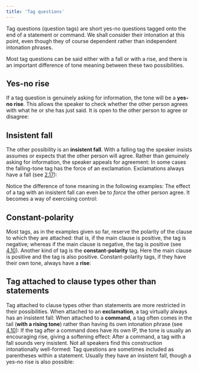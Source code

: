 ```yaml
---
title: 'Tag questions'
---
```


<script>
  import Audio from '$lib/Audio.svelte'
  import AudioWrapper from '$lib/AudioWrapper.svelte'
  import Naudio from '$lib/Naudio.svelte'
</script>

Tag questions (question tags) are short yes-no questions tagged onto the end of a statement or command. We shall consider their intonation at this point, even though they of course dependent rather than independent intonation phrases.

Most tag questions can be said either with a fall or with a rise, and there is an important difference of tone meaning between these two possibilities.

## Yes-no rise

If a tag question is genuinely asking for information, the tone will be a **yes-no rise**. This allows the speaker to check whether the other person agrees with what he or she has just said. It is open to the other person to agree or disagree:
<AudioWrapper>
<Audio 
  sentence="The *answers is \twenty. | /isn't it? (= Am I right?)" 
  nuclei="{['twen', 'is']}" 
  url="2-14" 
  start=2
  end=4
/>
<Audio 
  sentence="We could *start with the \kitchen, | /couldn't we? (= That's just my suggestion.)" 
  nuclei="{['kit', 'could']}" 
  url="2-14" 
  start=5
  end=8
/>
</AudioWrapper>
<Naudio
  sentence="They *haven't for\gotten, | /have they? (= Can that be the reason they're not here? <br><br> ?? *What does \chaise mean? <br> - Chair, | /doesn't it? <br> ?? *Where are they going to\morrow? <br> - \Leicester, | /aren't they?)"
  nuclei="{['chaise', 'does', 'mor', 'Lei', 'aren\'t', 'got', 'have']}" 
/>

## Insistent fall

The other possibility is an **insistent fall**. With a falling tag the speaker insists assumes or expects that the other person will agree. Rather than genuinely asking for information, the speaker appeals for agreement:
<AudioWrapper>
<Audio 
  sentence="The *view is mag\nificent, | \isn't it? (= I'm sure you agree.)" 
  nuclei="{['nif', 'is']}" 
  url="2-14" 
  start=8
  end=12
/>
<Audio
sentence="We've *been here be\fore, | \haven't we? (= We both know we have.)"
nuclei="{['fore', 'have']}"
url="2-14"
start=12
end=15
/>
</AudioWrapper>
<Naudio
  sentence="*Seven *fives are *thirty&minus;five, | \aren't they? (= You know they are.) <br> Well it's *not very \/good, | \is it? (= You'll agree it's not very good.)"
  nuclei="{['five', 'aren\'t', 'good', 'is']}" 
/>
In some cases the falling-tone tag has the force of an exclamation. Exclamations always have a fall (see [2.17](2.17)):

Notice the difference of tone meaning in the following examples:
<AudioWrapper>
<Audio
sentence="It's \snowing, | \isn't it (= You can see it is)"
nuclei="{['snow', 'is']}"
url="2-14"
start=16
end=18
/>
<Audio
sentence="It's \snowing, | /isn't it (= I can't see, I'm not sure.)"
nuclei="{['snow', 'is']}"
url="2-14"
start=19
end=21
/>
</AudioWrapper>
<AudioWrapper>
<Audio 
  sentence="It's *not \/right, | \is it? (= I'm \sure it's not.)" 
  nuclei="{['right', 'sure']}" 
  url="2-14" 
  start=22
  end=25
/>
<Audio 
  sentence="It's *not \/right, | /is it? (= I'm not sure, I'd like to your views)" 
  nuclei="{['right', 'sure']}" 
  url="2-14" 
  start=26
  end=29
/>
</AudioWrapper>
The effect of a tag with an insistent fall can even be to _force_ the other person agree. It becomes a way of exercising control:
<AudioWrapper>
<Audio
  sentence="?? \/Mummy, | 'can I have some /cake? <br> - We'll have to \see, | \wont' we?"
  nuclei="{['Mum', 'cake', 'see', 'won\'t']}"
  url="2-14"
  start=29
  end=34
/>
<Audio 
  sentence="?? *Why did I only get a \C? <br> - Because you made a *lot of mis\takes, | \didn't you?" 
  nuclei="{['C', 'stakes', 'did']}" 
  url="2-14" 
  start=34
  end=40
/>
</AudioWrapper>

## Constant-polarity

Most tags, as in the examples given so far, reserve the polarity of the clause to which they are attached: that is, if the main clause is positive, the tag is negative; whereas if the main clause is negative, the tag is positive (see [4.10](/chapter4/4.10)). Another kind of tag is the **constant-polarity** tag. Here the main clause is positive and the tag is also positive. Constant-polarity tags, if they have their own tone, always have a **rise**:
<Naudio
  sentence="It's \snowing, | /is it? (\Oh, | I \see.) <br> So you *think you'll \win, | /do you? (\/I don't think you will.)"
  nuclei="{['snow', 'Oh', 'see', 'win', 'do', 'I']}" 
/>
<AudioWrapper>
<Audio 
  sentence="?? What a *lovely dress! <br> - You \like it, | /do you?" 
  nuclei="{['dress', 'like', 'do']}" 
  url="2-14" 
  start=40
  end=44
/>
</AudioWrapper>

## Tag attached to clause types other than statements

Tag attached to clause types other than statements are more restricted in their possibilities.
When attached to an **exclamation**, a tag virtually always has an insistent fall:
<AudioWrapper>
<Audio 
  sentence="*What a sur\prise, | \wasn't it?" 
  nuclei="{['prise', 'was']}" 
  url="2-14" 
  start=55
  end=58
/>
</AudioWrapper>
When attached to a **command**, a tag often comes in the tail (**with a rising tone**) rather than having its own intonation phrase (see [4.10](/chapter4/4.10)):
<AudioWrapper>
<Audio 
  sentence="*Come over /here a minute, will you?"
  nuclei="{['here']}" 
  url="2-14" 
  start=60
  end=63
/>
<Audio 
  sentence="*Open the \window, would you please?" 
  nuclei="{['wind']}" 
  url="2-14" 
  start=64
  end=67
/>
</AudioWrapper>
If the tag after a command does have its own IP, the tone is usually an encouraging rise, giving a softening effect:
<Naudio
  sentence="*Come over \here a minute, | /will you? <br> *Open the \window, | /would you, please? (= 'Would you open the /window?)"
  nuclei="{['here', 'will', 'win', 'would']}" 
/>
After a command, a tag with a fall sounds very insistent. Not all speakers find this construction intonationally well-formed:
<Naudio
  sentence="*Answer the \phone, | \will you? (= *Will you answer the \phone.|| O'bey me im\mediately.)"
  nuclei="{['phone', 'will', 'me']}" 
/>
Tag questions are sometimes included as parentheses within a statement. Usually they have an insistent fall, though a yes-no rise is also possible:
<AudioWrapper>
<Audio 
  sentence="It's \strange, | \isn't it, how she never wants to do her share of the /work." 
  nuclei="{['strange', 'is', 'work']}" 
  url="2-14" 
  start=68
  end=73
/>
</AudioWrapper>
<Naudio
  sentence="We 'find it \difficult, | \don't we, | to 'live a virtuous \life. (= I'm sure you agree.) <br> We 'find it \difficult, | \don't we, | to 'live a virtuous \life (= Or am I wrong?)"
  nuclei="{['dif', 'don\'t', 'life']}"
/>
